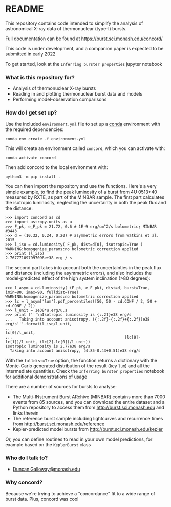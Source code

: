 # README #

This repository contains code intended to simplify the analysis of astronomical X-ray data of thermonuclear (type-I) bursts.

Full documentation can be found at https://burst.sci.monash.edu/concord/

This code is under development, and a companion paper is expected to be submitted in early 2022

To get started, look at the  `Inferring burster properties` jupyter notebook

### What is this repository for? ###

* Analysis of thermonuclear X-ray bursts
* Reading in and plotting thermonuclear burst data and models
* Performing model-observation comparisons

### How do I get set up? ###
 
Use the included `environment.yml` file to set up a [conda](https://docs.conda.io/projects/conda/en/latest/user-guide/tasks/manage-environments.html#creating-an-environment-with-commands) environment with the required dependencies:

```
conda env create -f environment.yml
```

This will create an environment called `concord`, which you can activate with: 

```
conda activate concord
```

Then add concord to the local environment with:
```
python3 -m pip install .
```

You can then import the repository and use the functions. Here's a very simple example, to find the peak luminosity of a
burst from 4U 0513+40 measured by RXTE, as part of the MINBAR sample. The first part calculates the isotropic luminosity, neglecting the uncertainty in both the peak flux and the distance:
```
>>> import concord as cd
>>> import astropy.units as u
>>> F_pk, e_F_pk = 21.72, 0.6 # 1E-9 erg/cm^2/s bolometric; MINBAR #3443
>>> d = (10.32, 0.24, 0.20) # asymmetric errors from Watkins et al. 2015
>>> l_iso = cd.luminosity( F_pk, dist=d[0], isotropic=True )
WARNING:homogenize_params:no bolometric correction applied
>>> print (l_iso)
2.767771097997098e+38 erg / s
```
The second part takes into account both the uncertainties in the peak flux and distance (including the asymmetric errors), and also includes the model-predicted effect of the high system inclination (>80 degrees):
```
>>> l_asym = cd.luminosity( (F_pk, e_F_pk), dist=d, burst=True, imin=80, imax=90, fulldist=True)
WARNING:homogenize_params:no bolometric correction applied
>>> lc = l_asym['lum'].pdf_percentiles([50, 50 - cd.CONF / 2, 50 + cd.CONF / 2]) 
>>> l_unit = 1e38*u.erg/u.s
>>> print ('''\nIsotropic luminosity is {:.2f}e38 erg/s
...   Taking into account anisotropy, ({:.2f}-{:.2f}+{:.2f})e38 erg/s'''.format(l_iso/l_unit, 
...                                                                             lc[0]/l_unit, 
...                                                 (lc[0]-lc[1])/l_unit, (lc[2]-lc[0])/l_unit))
Isotropic luminosity is 2.77e38 erg/s
  Taking into account anisotropy, (4.85-0.43+0.51)e38 erg/s
```
With the `fulldist=True` option, the function returns a dictionary with the Monte-Carlo generated distribution of the result (key `lum`) and all the intermediate quantities. Check the `Inferring burster properties` notebook for additional demonstrations of usage

There are a number of sources for bursts to analyse:
* The Multi-INstrument Burst ARchive (MINBAR) contains more than 7000 events from 85 sources, and you can download the entire dataset and a Python repository to access them from http://burst.sci.monash.edu and links therein
* The reference burst sample including lightcurves and recurrence times from http://burst.sci.monash.edu/reference
* Kepler-predicted model bursts from http://burst.sci.monash.edu/kepler

Or, you can define routines to read in your own model predictions, for example based on the `KeplerBurst` class

### Who do I talk to? ###

* Duncan.Galloway@monash.edu

### Why concord? ###

Because we're trying to achieve a "concordance" fit to a wide range of burst data. Plus, concord was cool
